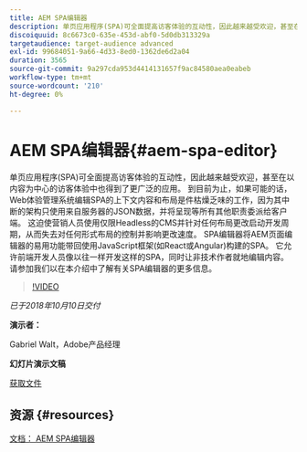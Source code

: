 ```yaml
---
title: AEM SPA编辑器
description: 单页应用程序(SPA)可全面提高访客体验的互动性，因此越来越受欢迎，甚至在以内容为中心的访客体验中也得到了更广泛的应用。 欢迎参阅此简介，了解有关SPA编辑器的更多信息。
discoiquuid: 8c6673c0-635e-453d-abf0-5d0db313329a
targetaudience: target-audience advanced
exl-id: 99684051-9a66-4d33-8ed0-1362de6d2a04
duration: 3565
source-git-commit: 9a297cda953d4414131657f9ac84580aea0eabeb
workflow-type: tm+mt
source-wordcount: '210'
ht-degree: 0%

---
```


# AEM SPA编辑器{#aem-spa-editor}

单页应用程序(SPA)可全面提高访客体验的互动性，因此越来越受欢迎，甚至在以内容为中心的访客体验中也得到了更广泛的应用。 到目前为止，如果可能的话，Web体验管理系统编辑SPA的上下文内容和布局是件枯燥乏味的工作，因为其中断的架构只使用来自服务器的JSON数据，并将呈现等所有其他职责委派给客户端。 这迫使营销人员使用仅限Headless的CMS并针对任何布局更改启动开发周期，从而失去对任何形式布局的控制并影响更改速度。 SPA编辑器将AEM页面编辑器的易用功能带回使用JavaScript框架(如React或Angular)构建的SPA。 它允许前端开发人员像以往一样开发这样的SPA，同时让非技术作者就地编辑内容。 请参加我们以在本介绍中了解有关SPA编辑器的更多信息。

>[!VIDEO](https://video.tv.adobe.com/v/24720/?quality=9)

*已于2018年10月10日交付*

**演示者：**

Gabriel Walt，Adobe产品经理

**幻灯片演示文稿**

[获取文件](assets/aem-spa-editor.pdf)

## 资源 {#resources}

[文档： AEM SPA编辑器](https://experienceleague.adobe.com/docs/experience-manager-64/developing/headless/spas/spa-overview.html)

<!--
[Get back to the Overview](https://helpx.adobe.com/experience-manager/kt/eseminars/gems/aem-index.html)
-->
